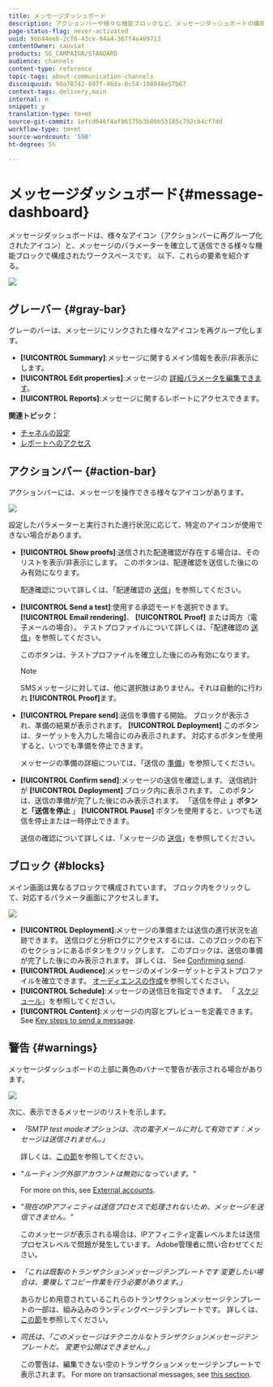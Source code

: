 ```yaml
---
title: メッセージダッシュボード
description: アクションバーや様々な機能ブロックなど、メッセージダッシュボードの構成要素を確認します。
page-status-flag: never-activated
uuid: 9bb44ee8-2cf6-43ce-94a4-367f4e469713
contentOwner: sauviat
products: SG_CAMPAIGN/STANDARD
audience: channels
content-type: reference
topic-tags: about-communication-channels
discoiquuid: 90a78742-697f-46da-8c54-108048e57b67
context-tags: delivery,main
internal: n
snippet: y
translation-type: tm+mt
source-git-commit: 1efcd646f4af86175b3b09b53185c792cb4cf7dd
workflow-type: tm+mt
source-wordcount: '598'
ht-degree: 5%

---
```



# メッセージダッシュボード{#message-dashboard}

メッセージダッシュボードは、様々なアイコン（アクションバーに再グループ化されたアイコン）と、メッセージのパラメーターを確立して送信できる様々な機能ブロックで構成されたワークスペースです。 以下、これらの要素を紹介する。

![](assets/delivery_dashboard_2.png)

## グレーバー {#gray-bar}

グレーのバーは、メッセージにリンクされた様々なアイコンを再グループ化します。

* **[!UICONTROL Summary]**:メッセージに関するメイン情報を表示/非表示にします。
* **[!UICONTROL Edit properties]**:メッセージの [詳細パラメータを編集できます](../../administration/using/configuring-email-channel.md#list-of-email-properties)。
* **[!UICONTROL Reports]**:メッセージに関するレポートにアクセスできます。

**関連トピック：**

* [チャネルの設定](../../administration/using/about-channel-configuration.md)
* [レポートへのアクセス](../../reporting/using/about-dynamic-reports.md)

## アクションバー {#action-bar}

アクションバーには、メッセージを操作できる様々なアイコンがあります。

![](assets/delivery_dashboard_4.png)

設定したパラメーターと実行された進行状況に応じて、特定のアイコンが使用できない場合があります。

* **[!UICONTROL Show proofs]**:送信された配達確認が存在する場合は、そのリストを表示/非表示にします。 このボタンは、配達確認を送信した後にのみ有効になります。

   配達確認について詳しくは、「配達確認の [送信](../../sending/using/sending-proofs.md)」を参照してください。

* **[!UICONTROL Send a test]**:使用する承認モードを選択できます。 **[!UICONTROL Email rendering]**、 **[!UICONTROL Proof]** または両方（電子メールの場合）。 テストプロファイルについて詳しくは、「配達確認の [送信](../../sending/using/sending-proofs.md)」を参照してください。

   このボタンは、テストプロファイルを確立した後にのみ有効になります。

   >[!NOTE]
   >
   >SMSメッセージに対しては、他に選択肢はありません。それは自動的に行われ **[!UICONTROL Proof]**&#x200B;ます。

* **[!UICONTROL Prepare send]**:送信を準備する開始。 ブロックが表示され、準備の結果が表示されます。 **[!UICONTROL Deployment]** このボタンは、ターゲットを入力した場合にのみ表示されます。 対応するボタンを使用すると、いつでも準備を停止できます。

   メッセージの準備の詳細については、「送信の [準備](../../sending/using/preparing-the-send.md)」を参照してください。

* **[!UICONTROL Confirm send]**:メッセージの送信を確認します。 送信統計が **[!UICONTROL Deployment]** ブロック内に表示されます。 このボタンは、送信の準備が完了した後にのみ表示されます。 「送信を停止 **」ボタンと「送信を停止** 」 **[!UICONTROL Pause]** ボタンを使用すると、いつでも送信を停止または一時停止できます。

   送信の確認について詳しくは、「メッセージの [送信](../../sending/using/confirming-the-send.md)」を参照してください。

## ブロック {#blocks}

メイン画面は異なるブロックで構成されています。 ブロック内をクリックして、対応するパラメータ画面にアクセスします。

![](assets/delivery_dashboard_3.png)

* **[!UICONTROL Deployment]**:メッセージの準備または送信の進行状況を追跡できます。 送信ログと分析ログにアクセスするには、このブロックの右下のセクションにあるボタンをクリックします。 このブロックは、送信の準備が完了した後にのみ表示されます。 詳しくは、 See [Confirming send](../../sending/using/confirming-the-send.md).
* **[!UICONTROL Audience]**:メッセージのメインターゲットとテストプロファイルを確立できます。 [オーディエンスの作成](../../audiences/using/creating-audiences.md)を参照してください。
* **[!UICONTROL Schedule]**:メッセージの送信日を指定できます。 「 [スケジュール](../../sending/using/about-scheduling-messages.md)」を参照してください。
* **[!UICONTROL Content]**:メッセージの内容とプレビューを定義できます。 See [Key steps to send a message](../../channels/using/key-steps-to-send-a-message.md).

## 警告 {#warnings}

メッセージダッシュボードの上部に黄色のバナーで警告が表示される場合があります。

![](assets/delivery_dashboard_warnings.png)

次に、表示できるメッセージのリストを示します。

* *「SMTP test modeオプションは、次の電子メールに対して有効です：メッセージは送信されません。」*

   詳しくは、[この節](../../administration/using/configuring-email-channel.md#smtp-test-mode)を参照してください。

* *&quot;ルーティング外部アカウントは無効になっています。&quot;*

   For more on this, see [External accounts](../../administration/using/external-accounts.md).

* *&quot;現在のIPアフィニティは送信プロセスで処理されないため、メッセージを送信できません。&quot;*

   このメッセージが表示される場合は、IPアフィニティ定義レベルまたは送信プロセスレベルで問題が発生しています。 Adobe管理者に問い合わせてください。

* *「これは既製のトランザクションメッセージテンプレートです 変更したい場合は、重複してコピー作業を行う必要があります。」*

   あらかじめ用意されているこれらのトランザクションメッセージテンプレートの一部は、組み込みのランディングページテンプレートです。 詳しくは、[この節](../../channels/using/landing-page-templates.md)を参照してください。

* *同氏は、「このメッセージはテクニカルなトランザクションメッセージテンプレートだ。 変更や公開はできません。」*

   この警告は、編集できない空のトランザクションメッセージテンプレートで表示されます。 For more on transactional messages, see [this section](../../channels/using/getting-started-with-transactional-msg.md).
